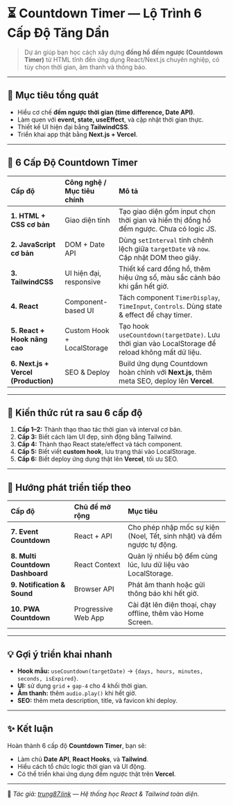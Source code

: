 # ⏳ Countdown Timer — Lộ Trình 6 Cấp Độ Tăng Dần

> Dự án giúp bạn học cách xây dựng **đồng hồ đếm ngược (Countdown Timer)** từ HTML tĩnh đến ứng dụng React/Next.js chuyên nghiệp, có tùy chọn thời gian, âm thanh và thông báo.

---

## 🎯 Mục tiêu tổng quát

- Hiểu cơ chế **đếm ngược thời gian (time difference, Date API)**.
- Làm quen với **event, state, useEffect**, và cập nhật thời gian thực.
- Thiết kế UI hiện đại bằng **TailwindCSS**.
- Triển khai app thật bằng **Next.js + Vercel**.

---

## 🧩 6 Cấp Độ Countdown Timer

| Cấp độ                               | Công nghệ / Mục tiêu chính | Mô tả                                                                                            |
| :----------------------------------- | :------------------------- | :----------------------------------------------------------------------------------------------- |
| **1. HTML + CSS cơ bản**             | Giao diện tĩnh             | Tạo giao diện gồm input chọn thời gian và hiển thị đồng hồ đếm ngược. Chưa có logic JS.          |
| **2. JavaScript cơ bản**             | DOM + Date API             | Dùng `setInterval` tính chênh lệch giữa `targetDate` và `now`. Cập nhật DOM theo giây.           |
| **3. TailwindCSS**                   | UI hiện đại, responsive    | Thiết kế card đồng hồ, thêm hiệu ứng số, màu sắc cảnh báo khi gần hết giờ.                       |
| **4. React**                         | Component-based UI         | Tách component `TimerDisplay`, `TimeInput`, `Controls`. Dùng state & effect để chạy timer.       |
| **5. React + Hook nâng cao**         | Custom Hook + LocalStorage | Tạo hook `useCountdown(targetDate)`. Lưu thời gian vào LocalStorage để reload không mất dữ liệu. |
| **6. Next.js + Vercel (Production)** | SEO & Deploy               | Build ứng dụng Countdown hoàn chỉnh với **Next.js**, thêm meta SEO, deploy lên **Vercel**.       |

---

## 🧠 Kiến thức rút ra sau 6 cấp độ

1. **Cấp 1–2:** Thành thạo thao tác thời gian và interval cơ bản.
2. **Cấp 3:** Biết cách làm UI đẹp, sinh động bằng Tailwind.
3. **Cấp 4:** Thành thạo React state/effect và tách component.
4. **Cấp 5:** Biết viết **custom hook**, lưu trạng thái vào LocalStorage.
5. **Cấp 6:** Biết deploy ứng dụng thật lên **Vercel**, tối ưu SEO.

---

## 🚀 Hướng phát triển tiếp theo

| Cấp độ                           | Chủ đề mở rộng      | Mục tiêu                                                               |
| :------------------------------- | :------------------ | :--------------------------------------------------------------------- |
| **7. Event Countdown**           | React + API         | Cho phép nhập mốc sự kiện (Noel, Tết, sinh nhật) và đếm ngược tự động. |
| **8. Multi Countdown Dashboard** | React Context       | Quản lý nhiều bộ đếm cùng lúc, lưu dữ liệu vào LocalStorage.           |
| **9. Notification & Sound**      | Browser API         | Phát âm thanh hoặc gửi thông báo khi hết giờ.                          |
| **10. PWA Countdown**            | Progressive Web App | Cài đặt lên điện thoại, chạy offline, thêm vào Home Screen.            |

---

## 💡 Gợi ý triển khai nhanh

- **Hook mẫu:** `useCountdown(targetDate)` → `{days, hours, minutes, seconds, isExpired}`.
- **UI:** sử dụng `grid` + `gap-4` cho 4 khối thời gian.
- **Âm thanh:** thêm `audio.play()` khi hết giờ.
- **SEO:** thêm meta description, title, và favicon khi deploy.

---

## ✨ Kết luận

Hoàn thành 6 cấp độ **Countdown Timer**, bạn sẽ:

- Làm chủ **Date API**, **React Hooks**, và **Tailwind**.
- Hiểu cách tổ chức logic thời gian và UI động.
- Có thể triển khai ứng dụng đếm ngược thật trên **Vercel**.

---

📌 _Tác giả: [trung87.link](https://trung87.link) — Hệ thống học React & Tailwind toàn diện._
